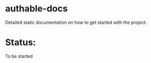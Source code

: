 # authable-docs
Detailed static documentation on how to get started with the project.

# Status:
To be started
